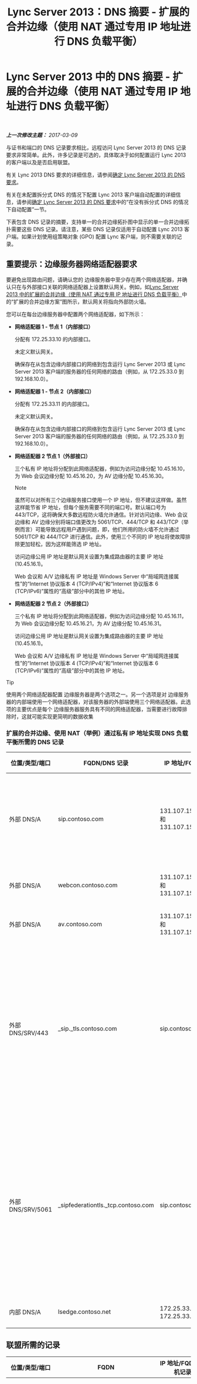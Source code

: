 ﻿---
title: Lync Server 2013：DNS 摘要 - 扩展的合并边缘（使用 NAT 通过专用 IP 地址进行 DNS 负载平衡）
TOCTitle: DNS 摘要 - 扩展的合并边缘（使用 NAT 通过专用 IP 地址进行 DNS 负载平衡）
ms:assetid: 11bc7b84-91cf-48f9-ad0e-06ad30b46a2e
ms:mtpsurl: https://technet.microsoft.com/zh-cn/library/Gg398201(v=OCS.15)
ms:contentKeyID: 49312044
ms.date: 03/09/2017
mtps_version: v=OCS.15
ms.translationtype: HT
---

# Lync Server 2013 中的 DNS 摘要 - 扩展的合并边缘（使用 NAT 通过专用 IP 地址进行 DNS 负载平衡）

 

_**上一次修改主题：** 2017-03-09_

与证书和端口的 DNS 记录要求相比，远程访问 Lync Server 2013 的 DNS 记录要求非常简单。此外，许多记录是可选的，具体取决于如何配置运行 Lync 2013 的客户端以及是否启用联盟。

有关 Lync 2013 DNS 要求的详细信息，请参阅[确定 Lync Server 2013 的 DNS 要求](lync-server-2013-determine-dns-requirements.md)。

有关在未配置拆分式 DNS 的情况下配置 Lync 2013 客户端自动配置的详细信息，请参阅[确定 Lync Server 2013 的 DNS 要求](lync-server-2013-determine-dns-requirements.md)中的“在没有拆分式 DNS 的情况下自动配置”一节。

下表包含 DNS 记录的摘要，支持单一的合并边缘拓扑图中显示的单一合并边缘拓扑需要这些 DNS 记录。请注意，某些 DNS 记录仅适用于自动配置 Lync 2013 客户端。如果计划使用组策略对象 (GPO) 配置 Lync 客户端，则不需要关联的记录。

## 重要提示：边缘服务器网络适配器要求

要避免出现路由问题，请确认您的 边缘服务器中至少存在两个网络适配器，并确认只在与外部接口关联的网络适配器上设置默认网关。例如，如[Lync Server 2013 中的扩展的合并边缘（使用 NAT 通过专用 IP 地址进行 DNS 负载平衡）](lync-server-2013-scaled-consolidated-edge-dns-load-balancing-with-private-ip-addresses-using-nat.md)中的“扩展的合并边缘方案”图所示，默认网关将指向外部防火墙。

您可以在每台边缘服务器中配置两个网络适配器，如下所示：

  - **网络适配器 1 - 节点 1（内部接口）**
    
    分配有 172.25.33.10 的内部接口。
    
    未定义默认网关。
    
    确保存在从包含边缘内部接口的网络到包含运行 Lync Server 2013 或 Lync Server 2013 客户端的服务器的任何网络的路由（例如，从 172.25.33.0 到 192.168.10.0）。

  - **网络适配器 1 - 节点 2（内部接口）**
    
    分配有 172.25.33.11 的内部接口。
    
    未定义默认网关。
    
    确保存在从包含边缘内部接口的网络到包含运行 Lync Server 2013 或 Lync Server 2013 客户端的服务器的任何网络的路由（例如，从 172.25.33.0 到 192.168.10.0）。

  - **网络适配器 2 节点 1（外部接口）**
    
    三个私有 IP 地址将分配到此网络适配器，例如为访问边缘分配 10.45.16.10，为 Web 会议边缘分配 10.45.16.20，为 AV 边缘分配 10.45.16.30。
    
    > [!NOTE]  
    > 虽然可以对所有三个边缘服务接口使用一个 IP 地址，但不建议这样做。虽然这样能节省 IP 地址，但每个服务需要不同的端口号。默认端口号为 443/TCP，这将确保大多数远程防火墙允许通信。针对访问边缘、Web 会议边缘和 AV 边缘分别将端口值更改为 5061/TCP、444/TCP 和 443/TCP（举例而言）可能导致远程用户遇到问题，即，他们所用的防火墙不允许通过 5061/TCP 和 444/TCP 进行通信。此外，使用三个不同的 IP 地址将使故障排除更加轻松，因为这样能筛选 IP 地址。
    
    
    访问边缘公用 IP 地址是默认网关设置为集成路由器的主要 IP 地址 (10.45.16.1)。
    
    Web 会议和 A/V 边缘私有 IP 地址是 Windows Server 中“局域网连接属性”的“Internet 协议版本 4 (TCP/IPv4)”和“Internet 协议版本 6 (TCP/IPv6)”属性的“高级”部分中的其他 IP 地址。

  - **网络适配器 2 节点 2（外部接口）**
    
    三个私有 IP 地址将分配到此网络适配器，例如为访问边缘分配 10.45.16.11，为 Web 会议边缘分配 10.45.16.21，为 AV 边缘分配 10.45.16.31。
    
    访问边缘公用 IP 地址是默认网关设置为集成路由器的主要 IP 地址 (10.45.16.1)。
    
    Web 会议和 A/V 边缘私有 IP 地址是 Windows Server 中“局域网连接属性”的“Internet 协议版本 4 (TCP/IPv4)”和“Internet 协议版本 6 (TCP/IPv6)”属性的“高级”部分中的其他 IP 地址。

> [!TIP]
> 使用两个网络适配器配置 边缘服务器是两个选项之一。另一个选项是对 边缘服务器的内部端使用一个网络适配器，对该服务器的外部端使用三个网络适配器。此选项的主要优点是每个 边缘服务器服务具有不同的网络适配器，当需要进行故障排除时，这就可能实现更简明的数据收集


### 扩展的合并边缘、使用 NAT（举例）通过私有 IP 地址实现 DNS 负载平衡所需的 DNS 记录

<table>
<colgroup>
<col style="width: 25%" />
<col style="width: 25%" />
<col style="width: 25%" />
<col style="width: 25%" />
</colgroup>
<thead>
<tr class="header">
<th>位置/类型/端口</th>
<th>FQDN/DNS 记录</th>
<th>IP 地址/FQDN</th>
<th>映射位置/注释</th>
</tr>
</thead>
<tbody>
<tr class="odd">
<td><p>外部 DNS/A</p></td>
<td><p>sip.contoso.com</p></td>
<td><p>131.107.155.10 和 131.107.155.11</p></td>
<td><p>访问边缘外部接口 (Contoso) 根据需要对包含启用了 Lync 的用户的所有 SIP 域重复</p></td>
</tr>
<tr class="even">
<td><p>外部 DNS/A</p></td>
<td><p>webcon.contoso.com</p></td>
<td><p>131.107.155.20 和 131.107.155.21</p></td>
<td><p>Web 会议边缘外部接口</p></td>
</tr>
<tr class="odd">
<td><p>外部 DNS/A</p></td>
<td><p>av.contoso.com</p></td>
<td><p>131.107.155.30 和 131.107.155.31</p></td>
<td><p>A/V 边缘外部接口</p></td>
</tr>
<tr class="even">
<td><p>外部 DNS/SRV/443</p></td>
<td><p>_sip._tls.contoso.com</p></td>
<td><p>sip.contoso.com</p></td>
<td><p>访问边缘外部接口。 Lync 2013 和 Lync 2010 客户端的自动配置需要此接口才能在外部正常运行。根据需要对包含启用了 Lync 的用户的所有 SIP 域重复。</p></td>
</tr>
<tr class="odd">
<td><p>外部 DNS/SRV/5061</p></td>
<td><p>_sipfederationtls._tcp.contoso.com</p></td>
<td><p>sip.contoso.com</p></td>
<td><p>SIP 访问边缘外部接口。用于实现称为“允许的 SIP 域”的联盟伙伴（在以前版本中称为增强联盟）的自动 DNS 发现。根据需要为启用 Lync 的用户的所有 SIP 域重复使用</p></td>
</tr>
<tr class="even">
<td><p>内部 DNS/A</p></td>
<td><p>lsedge.contoso.net</p></td>
<td><p>172.25.33.10 和 172.25.33.11</p></td>
<td><p>合并边缘内部接口</p></td>
</tr>
</tbody>
</table>


## 联盟所需的记录


<table>
<colgroup>
<col style="width: 25%" />
<col style="width: 25%" />
<col style="width: 25%" />
<col style="width: 25%" />
</colgroup>
<thead>
<tr class="header">
<th>位置/类型/端口</th>
<th>FQDN</th>
<th>IP 地址/FQDN 主机记录</th>
<th>映射位置/注释</th>
</tr>
</thead>
<tbody>
<tr class="odd">
<td><p>外部 DNS/SRV/5061</p></td>
<td><p>_sipfederationtls._tcp.contoso.com</p></td>
<td><p>sip.contoso.com</p></td>
<td><p>其他潜在联盟伙伴通过自动 DNS 发现技术发现您的联盟所需的 SIP 访问边缘外部接口（称为“允许的 SIP 域”，在以前版本中称为增强联盟）。根据需要对包含已启用 Lync 的用户的所有 SIP 域重复</p>
<div class="alert">
> [!IMPORTANT]
> 此 SRV 记录是移动性和推送通知交换所必需的

</div></td>
</tr>
</tbody>
</table>


## DNS 摘要 – 公共即时消息连接


<table>
<colgroup>
<col style="width: 25%" />
<col style="width: 25%" />
<col style="width: 25%" />
<col style="width: 25%" />
</colgroup>
<thead>
<tr class="header">
<th>位置/类型/端口</th>
<th>FQDN/DNS 记录</th>
<th>IP 地址/FQDN</th>
<th>映射位置/注释</th>
</tr>
</thead>
<tbody>
<tr class="odd">
<td><p>外部 DNS/A</p></td>
<td><p>sip.contoso.com</p></td>
<td><p>访问边缘服务接口</p></td>
<td><p>访问边缘外部接口 (Contoso) 根据需要对包含启用了 Lync 的用户的所有 SIP 域重复</p></td>
</tr>
</tbody>
</table>


## 可扩展消息传递和状态协议的 DNS 摘要


<table>
<colgroup>
<col style="width: 25%" />
<col style="width: 25%" />
<col style="width: 25%" />
<col style="width: 25%" />
</colgroup>
<thead>
<tr class="header">
<th>位置/类型/端口</th>
<th>FQDN</th>
<th>IP 地址/FQDN 主机记录</th>
<th>映射位置/注释</th>
</tr>
</thead>
<tbody>
<tr class="odd">
<td><p>外部 DNS/SRV/5269</p></td>
<td><p>_xmpp-server._tcp.contoso.com</p></td>
<td><p>xmpp.contoso.com</p></td>
<td><p>访问边缘服务或 边缘池上的 XMPP 代理外部接口。 根据需要对包含启用了 Lync 的用户的所有内部 SIP 域重复，其中允许通过配置外部访问策略、全局策略、用户所在的站点策略或应用到启用了 Lync 的用户的用户策略来与 XMPP 联系人进行联系。同时必须在 XMPP 联盟伙伴策略中配置允许的 XMPP 域。有关其他详细信息，请参阅 <strong>另请参阅</strong>中的主题</p></td>
</tr>
<tr class="even">
<td><p>外部 DNS/A</p></td>
<td><p>xmpp.contoso.com（例如）</p></td>
<td><p>承载 XMPP 代理的 边缘服务器或 边缘池上的 访问边缘服务的 IP 地址</p></td>
<td><p>指向 访问边缘服务或承载 XMPP 代理服务的 边缘池。通常，您创建的 SRV 记录将指向主机（A 或 AAAA）记录</p></td>
</tr>
</tbody>
</table>

